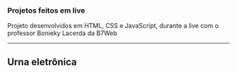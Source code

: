 ### Projetos feitos em live

Projeto desenvolvidos em HTML, CSS e JavaScript, durante a live com o professor Bonieky Lacerda da B7Web

----------

## Urna eletrônica
